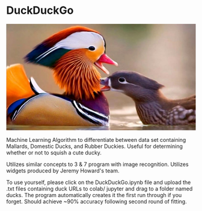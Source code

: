 # DuckDuckGo

![Beautiful Ducks](https://github.com/Hardik-S/DuckDuckGo/blob/master/_project-1-1.png)

Machine Learning Algorithm to differentiate between data set containing Mallards, Domestic Ducks, and Rubber Duckies. Useful for determining whether or not to squish a cute ducky. 

Utilizes similar concepts to 3 & 7 program with image recognition. Utilizes widgets produced by Jeremy Howard's team. 

To use yourself, please click on the DuckDuckGo.ipynb file and upload the .txt files containing duck URLs to colab/ jupyter and drag to a folder named ducks. The program automatically creates it the first run through if you forget. Should achieve ~90% accuracy following second round of fitting. 
